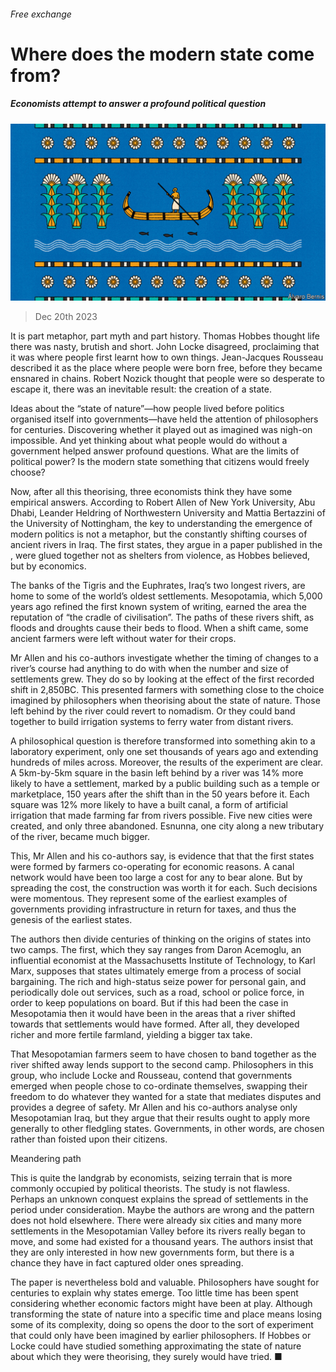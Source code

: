 ###### Free exchange

# Where does the modern state come from? 

##### Economists attempt to answer a profound political question 

![image](images/20231223_FND000.jpg) 

> Dec 20th 2023 

It is part metaphor, part myth and part history. Thomas Hobbes thought life there was nasty, brutish and short. John Locke disagreed, proclaiming that it was where people first learnt how to own things. Jean-Jacques Rousseau described it as the place where people were born free, before they became ensnared in chains. Robert Nozick thought that people were so desperate to escape it, there was an inevitable result: the creation of a state. 

Ideas about the “state of nature”—how people lived before politics organised itself into governments—have held the attention of philosophers for centuries. Discovering whether it played out as imagined was nigh-on impossible. And yet thinking about what people would do without a government helped answer profound questions. What are the limits of political power? Is the modern state something that citizens would freely choose?

Now, after all this theorising, three economists think they have some empirical answers. According to Robert Allen of New York University, Abu Dhabi, Leander Heldring of Northwestern University and Mattia Bertazzini of the University of Nottingham, the key to understanding the emergence of modern politics is not a metaphor, but the constantly shifting courses of ancient rivers in Iraq. The first states, they argue in a paper published in the , were glued together not as shelters from violence, as Hobbes believed, but by economics.

The banks of the Tigris and the Euphrates, Iraq’s two longest rivers, are home to some of the world’s oldest settlements. Mesopotamia, which 5,000 years ago refined the first known system of writing, earned the area the reputation of “the cradle of civilisation”. The paths of these rivers shift, as floods and droughts cause their beds to flood. When a shift came, some ancient farmers were left without water for their crops.

Mr Allen and his co-authors investigate whether the timing of changes to a river’s course had anything to do with when the number and size of settlements grew. They do so by looking at the effect of the first recorded shift in 2,850BC. This presented farmers with something close to the choice imagined by philosophers when theorising about the state of nature. Those left behind by the river could revert to nomadism. Or they could band together to build irrigation systems to ferry water from distant rivers. 

A philosophical question is therefore transformed into something akin to a laboratory experiment, only one set thousands of years ago and extending hundreds of miles across. Moreover, the results of the experiment are clear. A 5km-by-5km square in the basin left behind by a river was 14% more likely to have a settlement, marked by a public building such as a temple or marketplace, 150 years after the shift than in the 50 years before it. Each square was 12% more likely to have a built canal, a form of artificial irrigation that made farming far from rivers possible. Five new cities were created, and only three abandoned. Esnunna, one city along a new tributary of the river, became much bigger. 

This, Mr Allen and his co-authors say, is evidence that that the first states were formed by farmers co-operating for economic reasons. A canal network would have been too large a cost for any to bear alone. But by spreading the cost, the construction was worth it for each. Such decisions were momentous. They represent some of the earliest examples of governments providing infrastructure in return for taxes, and thus the genesis of the earliest states. 

The authors then divide centuries of thinking on the origins of states into two camps. The first, which they say ranges from Daron Acemoglu, an influential economist at the Massachusetts Institute of Technology, to Karl Marx, supposes that states ultimately emerge from a process of social bargaining. The rich and high-status seize power for personal gain, and periodically dole out services, such as a road, school or police force, in order to keep populations on board. But if this had been the case in Mesopotamia then it would have been in the areas that a river shifted towards that settlements would have formed. After all, they developed richer and more fertile farmland, yielding a bigger tax take.

That Mesopotamian farmers seem to have chosen to band together as the river shifted away lends support to the second camp. Philosophers in this group, who include Locke and Rousseau, contend that governments emerged when people chose to co-ordinate themselves, swapping their freedom to do whatever they wanted for a state that mediates disputes and provides a degree of safety. Mr Allen and his co-authors analyse only Mesopotamian Iraq, but they argue that their results ought to apply more generally to other fledgling states. Governments, in other words, are chosen rather than foisted upon their citizens. 

Meandering path

This is quite the landgrab by economists, seizing terrain that is more commonly occupied by political theorists. The study is not flawless. Perhaps an unknown conquest explains the spread of settlements in the period under consideration. Maybe the authors are wrong and the pattern does not hold elsewhere. There were already six cities and many more settlements in the Mesopotamian Valley before its rivers really began to move, and some had existed for a thousand years. The authors insist that they are only interested in how new governments form, but there is a chance they have in fact captured older ones spreading. 

The paper is nevertheless bold and valuable. Philosophers have sought for centuries to explain why states emerge. Too little time has been spent considering whether economic factors might have been at play. Although transforming the state of nature into a specific time and place means losing some of its complexity, doing so opens the door to the sort of experiment that could only have been imagined by earlier philosophers. If Hobbes or Locke could have studied something approximating the state of nature about which they were theorising, they surely would have tried. ■






